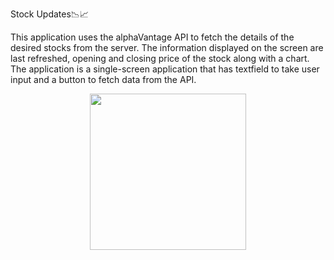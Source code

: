  Stock Updates📉📈

 
This application uses the alphaVantage API to fetch the details of the desired stocks from the server.
The information displayed on the screen are last refreshed, opening and closing price of the stock along with a chart.
The application is a single-screen application that has textfield to take user input and a button to fetch data from the API.
<p align="center">
<img src="https://github.com/user-attachments/assets/577d469d-08ac-46ce-8398-0616f6e3fa5f"  width="250">
</p>

